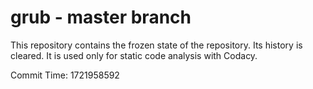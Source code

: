 # grub - master branch

This repository contains the frozen state of the repository.
Its history is cleared. It is used only for static code
analysis with Codacy.

Commit Time: 1721958592